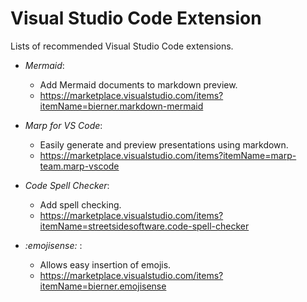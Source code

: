Visual Studio Code Extension
=========================================
Lists of recommended Visual Studio Code extensions. 


* _Mermaid_:
  
  * Add Mermaid documents to markdown preview. 
  * https://marketplace.visualstudio.com/items?itemName=bierner.markdown-mermaid


* _Marp for VS Code_:

  * Easily generate and preview presentations using markdown. 
  * https://marketplace.visualstudio.com/items?itemName=marp-team.marp-vscode


* _Code Spell Checker_:

  * Add spell checking. 
  * https://marketplace.visualstudio.com/items?itemName=streetsidesoftware.code-spell-checker


* _:emojisense:_ : 
  
  * Allows easy insertion of emojis. 
  * https://marketplace.visualstudio.com/items?itemName=bierner.emojisense




